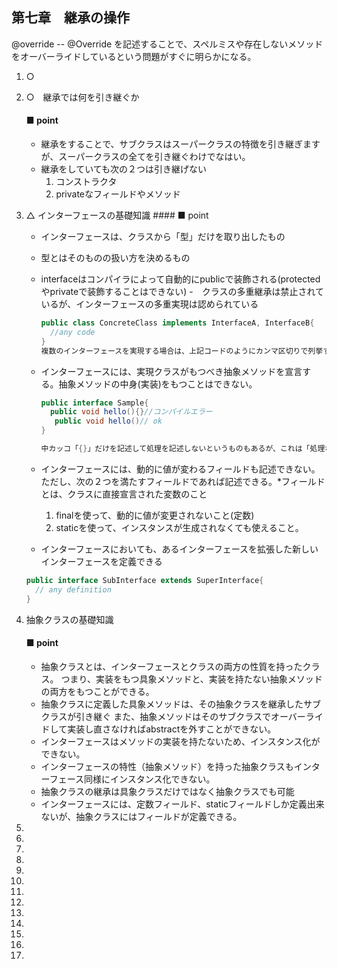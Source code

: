 ## 第七章　継承の操作  
@override -- @Override を記述することで、スペルミスや存在しないメソッドをオーバーライドしているという問題がすぐに明らかになる。



1. ○
2. ○　継承では何を引き継ぐか
     #### ■ point 
     - 継承をすることで、サブクラスはスーパークラスの特徴を引き継ぎますが、スーパークラスの全てを引き継ぐわけでなはい。
     - 継承をしていても次の２つは引き継げない
        1. コンストラクタ
        2. privateなフィールドやメソッド

3. △ インターフェースの基礎知識
       #### ■ point
     - インターフェースは、クラスから「型」だけを取り出したもの
     - 型とはそのものの扱い方を決めるもの
     - interfaceはコンパイラによって自動的にpublicで装飾される(protectedやprivateで装飾することはできない)
     -　クラスの多重継承は禁止されているが、インターフェースの多重実現は認められている

        ```java
        public class ConcreteClass implements InterfaceA, InterfaceB{
          //any code
        }
        複数のインターフェースを実現する場合は、上記コードのようにカンマ区切りで列挙する。

        ```
     - インターフェースには、実現クラスがもつべき抽象メソッドを宣言する。抽象メソッドの中身(実装)をもつことはできない。

        ```java
        public interface Sample{
          public void hello(){}//コンパイルエラー
           public void hello()// ok
        }

        中カッコ「{}」だけを記述して処理を記述しないというものもあるが、これは「処理なし」という中身を持っているものと解釈される。
        ```
     - インターフェースには、動的に値が変わるフィールドも記述できない。ただし、次の２つを満たすフィールドであれば記述できる。*フィールドとは、クラスに直接宣言された変数のこと
        1. finalを使って、動的に値が変更されないこと(定数)
        2. staticを使って、インスタンスが生成されなくても使えること。  
          
     - インターフェースにおいても、あるインターフェースを拡張した新しいインターフェースを定義できる

      ```java
      public interface SubInterface extends SuperInterface{
        // any definition
      }
      ```

4. 抽象クラスの基礎知識
    #### ■ point
    - 抽象クラスとは、インターフェースとクラスの両方の性質を持ったクラス。
      つまり、実装をもつ具象メソッドと、実装を持たない抽象メソッドの両方をもつことができる。
    - 抽象クラスに定義した具象メソッドは、その抽象クラスを継承したサブクラスが引き継ぐ
      また、抽象メソッドはそのサブクラスでオーバーライドして実装し直さなければabstractを外すことができない。
    - インターフェースはメソッドの実装を持たないため、インスタンス化ができない。
    - インターフェースの特性（抽象メソッド）を持った抽象クラスもインターフェース同様にインスタンス化できない。
    - 抽象クラスの継承は具象クラスだけではなく抽象クラスでも可能
    - インターフェースには、定数フィールド、staticフィールドしか定義出来ないが、抽象クラスにはフィールドが定義できる。

5. 
6. 
7. 
8. 
9. 
10. 
11. 
12. 
13. 
14. 
15. 
16. 
17. 

